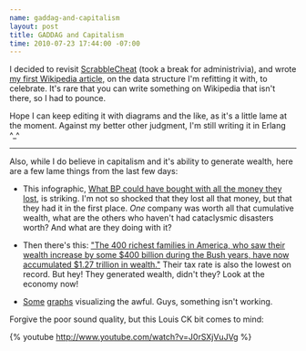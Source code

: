 ```yaml
--- 
name: gaddag-and-capitalism
layout: post
title: GADDAG and Capitalism
time: 2010-07-23 17:44:00 -07:00
---
```

I decided to revisit [ScrabbleCheat][1] (took a break for administrivia), and wrote 
[my first Wikipedia article,][2] on the data structure I'm refitting it
with, to celebrate. It's rare that you can write something on Wikipedia that
isn't there, so I had to pounce.

Hope I can keep editing it with diagrams and the like, as it's a little lame
at the moment. Against my better other judgment, I'm still writing it in
Erlang ^_^

---

Also, while I do believe in capitalism and it's ability to generate wealth,
here are a few lame things from the last few days:

  * This infographic, [What BP could have bought with all the money they
lost][3], is striking. I'm not so shocked that they lost all that money, but
that they had it in the first place. _One_ company was worth all that
cumulative wealth, what are the others who haven't had cataclysmic disasters
worth? And what are they doing with it?

  * Then there's this: ["The 400 richest families in America, who saw their
wealth increase by some $400 billion during the Bush years, have now
accumulated $1.27 trillion in wealth."][4] Their tax rate is also the lowest
on record. But hey! They generated wealth, didn't they? Look at the economy
now!

  * [Some][5] [graphs][6] visualizing the awful. Guys, something isn't
working.


Forgive the poor sound quality, but this Louis CK bit comes to mind:

{% youtube http://www.youtube.com/watch?v=J0rSXjVuJVg %}

   [1]: http://github.com/paul-meier/ScrabbleCheat
   [2]: http://en.wikipedia.org/wiki/GADDAG
   [3]: http://www.visualeconomics.com/what-bp-could-have-bought-with-all-the-money-they-lost/
   [4]: http://www.thenation.com/article/37889/no-oligarchy
   [5]: http://www.perrspectives.com/blog/archives/001908.htm
   [6]: http://modeledbehavior.com/2010/07/22/income-inequality-a-deeper-look/
